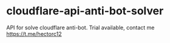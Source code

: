 # cloudflare-api-anti-bot-solver
API for solve cloudflare anti-bot. Trial available, contact me  https://t.me/hectorc12
